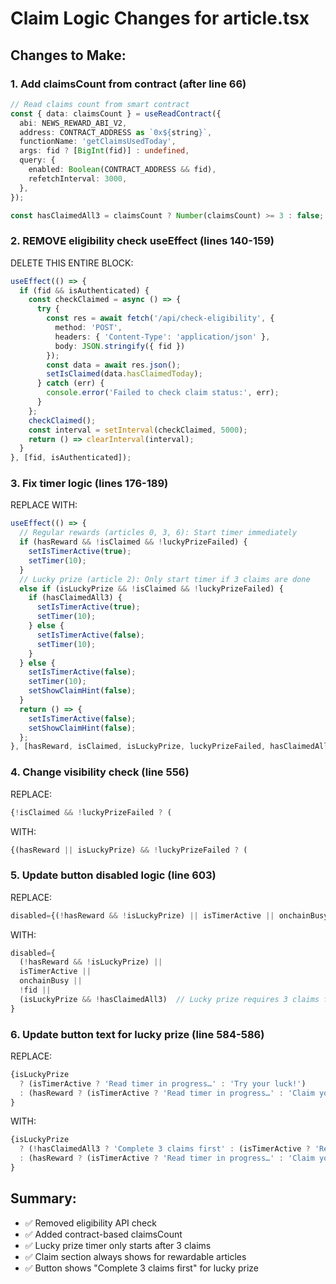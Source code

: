 # Claim Logic Changes for article.tsx

## Changes to Make:

### 1. Add claimsCount from contract (after line 66)

```typescript
// Read claims count from smart contract
const { data: claimsCount } = useReadContract({
  abi: NEWS_REWARD_ABI_V2,
  address: CONTRACT_ADDRESS as `0x${string}`,
  functionName: 'getClaimsUsedToday',
  args: fid ? [BigInt(fid)] : undefined,
  query: { 
    enabled: Boolean(CONTRACT_ADDRESS && fid),
    refetchInterval: 3000,
  },
});

const hasClaimedAll3 = claimsCount ? Number(claimsCount) >= 3 : false;
```

### 2. REMOVE eligibility check useEffect (lines 140-159)

DELETE THIS ENTIRE BLOCK:
```typescript
useEffect(() => {
  if (fid && isAuthenticated) {
    const checkClaimed = async () => {
      try {
        const res = await fetch('/api/check-eligibility', {
          method: 'POST',
          headers: { 'Content-Type': 'application/json' },
          body: JSON.stringify({ fid })
        });
        const data = await res.json();
        setIsClaimed(data.hasClaimedToday);
      } catch (err) {
        console.error('Failed to check claim status:', err);
      }
    };
    checkClaimed();
    const interval = setInterval(checkClaimed, 5000);
    return () => clearInterval(interval);
  }
}, [fid, isAuthenticated]);
```

### 3. Fix timer logic (lines 176-189)

REPLACE WITH:
```typescript
useEffect(() => {
  // Regular rewards (articles 0, 3, 6): Start timer immediately
  if (hasReward && !isClaimed && !luckyPrizeFailed) {
    setIsTimerActive(true);
    setTimer(10);
  }
  // Lucky prize (article 2): Only start timer if 3 claims are done
  else if (isLuckyPrize && !isClaimed && !luckyPrizeFailed) {
    if (hasClaimedAll3) {
      setIsTimerActive(true);
      setTimer(10);
    } else {
      setIsTimerActive(false);
      setTimer(10);
    }
  } else {
    setIsTimerActive(false);
    setTimer(10);
    setShowClaimHint(false);
  }
  return () => {
    setIsTimerActive(false);
    setShowClaimHint(false);
  };
}, [hasReward, isClaimed, isLuckyPrize, luckyPrizeFailed, hasClaimedAll3]);
```

### 4. Change visibility check (line 556)

REPLACE:
```typescript
{!isClaimed && !luckyPrizeFailed ? (
```

WITH:
```typescript
{(hasReward || isLuckyPrize) && !luckyPrizeFailed ? (
```

### 5. Update button disabled logic (line 603)

REPLACE:
```typescript
disabled={(!hasReward && !isLuckyPrize) || isTimerActive || onchainBusy || !fid}
```

WITH:
```typescript
disabled={
  (!hasReward && !isLuckyPrize) || 
  isTimerActive || 
  onchainBusy || 
  !fid ||
  (isLuckyPrize && !hasClaimedAll3)  // Lucky prize requires 3 claims first
}
```

### 6. Update button text for lucky prize (line 584-586)

REPLACE:
```typescript
{isLuckyPrize 
  ? (isTimerActive ? 'Read timer in progress…' : 'Try your luck!')
  : (hasReward ? (isTimerActive ? 'Read timer in progress…' : 'Claim your tokens!') : 'Read to earn on selected articles')
}
```

WITH:
```typescript
{isLuckyPrize 
  ? (!hasClaimedAll3 ? 'Complete 3 claims first' : (isTimerActive ? 'Read timer in progress…' : 'Try your luck!'))
  : (hasReward ? (isTimerActive ? 'Read timer in progress…' : 'Claim your tokens!') : 'Read to earn on selected articles')
}
```

## Summary:
- ✅ Removed eligibility API check
- ✅ Added contract-based claimsCount
- ✅ Lucky prize timer only starts after 3 claims
- ✅ Claim section always shows for rewardable articles
- ✅ Button shows "Complete 3 claims first" for lucky prize
